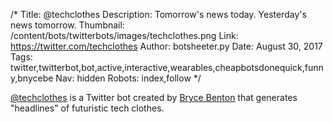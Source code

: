 /*
Title: @techclothes
Description: Tomorrow's news today. Yesterday's news tomorrow.
Thumbnail: /content/bots/twitterbots/images/techclothes.png
Link: https://twitter.com/techclothes
Author: botsheeter.py
Date: August 30, 2017
Tags: twitter,twitterbot,bot,active,interactive,wearables,cheapbotsdonequick,funny,bnycebe
Nav: hidden
Robots: index,follow
*/

[@techclothes](https://twitter.com/techclothes) is a Twitter bot created by [Bryce Benton](https://twitter.com/bnycebe) that generates "headlines" of futuristic tech clothes.

